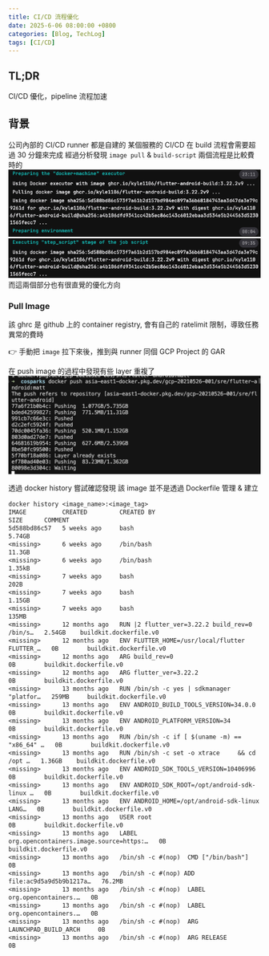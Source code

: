 ```yaml
---
title: CI/CD 流程優化
date: 2025-6-06 08:00:00 +0800
categories: [Blog, TechLog]
tags: [CI/CD]
---
```



## TL;DR
CI/CD 優化，pipeline 流程加速

## 背景
公司內部的 CI/CD runner 都是自建的
某個服務的 CI/CD 在 build 流程會需要超過 30 分鐘來完成
經過分析發現 `image pull` & `build-script` 兩個流程是比較費時的
![CICD slow 1](../assets/post/cicd/cicd-slow1.png)
![CICD slow 2](../assets/post/cicd/cicd-slow2.png)
而這兩個部分也有很直覺的優化方向

### Pull Image
該 ghrc 是 github 上的 container registry, 會有自己的 ratelimit 限制，導致任務異常的費時

:point_right: 手動把 `image` 拉下來後，推到與 runner 同個 GCP Project 的 GAR

在 push image 的過程中發現有些 layer 重複了
![Repeated layer](../assets/post/cicd/repeat-layer.png)

透過 docker history 嘗試確認發現
該 image 並不是透過 Dockerfile 管理 & 建立
```
docker history <image_name>:<image_tag>            
IMAGE          CREATED         CREATED BY                                      SIZE      COMMENT
5d588bd86c57   5 weeks ago     bash                                            5.74GB    
<missing>      6 weeks ago     /bin/bash                                       11.3GB    
<missing>      6 weeks ago     /bin/bash                                       1.35kB    
<missing>      7 weeks ago     bash                                            202B      
<missing>      7 weeks ago     bash                                            1.15GB    
<missing>      7 weeks ago     bash                                            135MB     
<missing>      12 months ago   RUN |2 flutter_ver=3.22.2 build_rev=0 /bin/s…   2.54GB    buildkit.dockerfile.v0
<missing>      12 months ago   ENV FLUTTER_HOME=/usr/local/flutter FLUTTER_…   0B        buildkit.dockerfile.v0
<missing>      12 months ago   ARG build_rev=0                                 0B        buildkit.dockerfile.v0
<missing>      12 months ago   ARG flutter_ver=3.22.2                          0B        buildkit.dockerfile.v0
<missing>      13 months ago   RUN /bin/sh -c yes | sdkmanager     "platfor…   259MB     buildkit.dockerfile.v0
<missing>      13 months ago   ENV ANDROID_BUILD_TOOLS_VERSION=34.0.0          0B        buildkit.dockerfile.v0
<missing>      13 months ago   ENV ANDROID_PLATFORM_VERSION=34                 0B        buildkit.dockerfile.v0
<missing>      13 months ago   RUN /bin/sh -c if [ $(uname -m) == "x86_64" …   0B        buildkit.dockerfile.v0
<missing>      13 months ago   RUN /bin/sh -c set -o xtrace     && cd /opt …   1.36GB    buildkit.dockerfile.v0
<missing>      13 months ago   ENV ANDROID_SDK_TOOLS_VERSION=10406996          0B        buildkit.dockerfile.v0
<missing>      13 months ago   ENV ANDROID_SDK_ROOT=/opt/android-sdk-linux …   0B        buildkit.dockerfile.v0
<missing>      13 months ago   ENV ANDROID_HOME=/opt/android-sdk-linux LANG…   0B        buildkit.dockerfile.v0
<missing>      13 months ago   USER root                                       0B        buildkit.dockerfile.v0
<missing>      13 months ago   LABEL org.opencontainers.image.source=https:…   0B        buildkit.dockerfile.v0
<missing>      13 months ago   /bin/sh -c #(nop)  CMD ["/bin/bash"]            0B        
<missing>      13 months ago   /bin/sh -c #(nop) ADD file:ac9d5a9d5b9b1217a…   76.2MB    
<missing>      13 months ago   /bin/sh -c #(nop)  LABEL org.opencontainers.…   0B        
<missing>      13 months ago   /bin/sh -c #(nop)  LABEL org.opencontainers.…   0B        
<missing>      13 months ago   /bin/sh -c #(nop)  ARG LAUNCHPAD_BUILD_ARCH     0B        
<missing>      13 months ago   /bin/sh -c #(nop)  ARG RELEASE                  0B        
```
